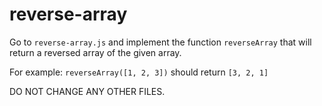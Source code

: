 # reverse-array

Go to `reverse-array.js` and implement the function `reverseArray` that will return a reversed array of the given array.

For example:
`reverseArray([1, 2, 3])` should return `[3, 2, 1]`

DO NOT CHANGE ANY OTHER FILES.
